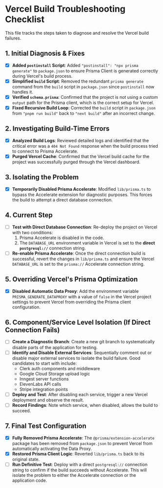 # Vercel Build Troubleshooting Checklist

This file tracks the steps taken to diagnose and resolve the Vercel build failures.

## 1. Initial Diagnosis & Fixes

- [x] **Added `postinstall` Script**: Added `"postinstall": "npx prisma generate"` to `package.json` to ensure Prisma Client is generated correctly during Vercel's build process.
- [x] **Simplified `build` Script**: Removed the redundant `prisma generate` command from the `build` script in `package.json` since `postinstall` now handles it.
- [x] **Verified `schema.prisma`**: Confirmed that the project is not using a custom `output` path for the Prisma client, which is the correct setup for Vercel.
- [x] **Fixed Recursive Build Loop**: Corrected the `build` script in `package.json` from `"pnpm run build"` back to `"next build"` after an incorrect change.

## 2. Investigating Build-Time Errors

- [x] **Analyzed Build Logs**: Reviewed detailed logs and identified that the critical error was a `404 Not Found` response when the build process tried to connect to Prisma Accelerate.
- [x] **Purged Vercel Cache**: Confirmed that the Vercel build cache for the project was successfully purged through the Vercel dashboard.

## 3. Isolating the Problem

- [x] **Temporarily Disabled Prisma Accelerate**: Modified `lib/prisma.ts` to bypass the Accelerate extension for diagnostic purposes. This forces the build to attempt a direct database connection.

## 4. Current Step

- [ ] **Test with Direct Database Connection**: Re-deploy the project on Vercel with two conditions:
    1. Prisma Accelerate is disabled in the code.
    2. The `DATABASE_URL` environment variable in Vercel is set to the **direct `postgresql://`** connection string.
- [ ] **Re-enable Prisma Accelerate**: Once the direct connection build is successful, revert the changes in `lib/prisma.ts` and ensure the Vercel `DATABASE_URL` is set to the `prisma://` Accelerate connection string.

## 5. Overriding Vercel's Prisma Optimization

- [x] **Disabled Automatic Data Proxy**: Add the environment variable `PRISMA_GENERATE_DATAPROXY` with a value of `false` in the Vercel project settings to prevent Vercel from overriding the Prisma client configuration.

## 6. Component/Service Level Isolation (If Direct Connection Fails)

- [ ] **Create a Diagnostic Branch**: Create a new git branch to systematically disable parts of the application for testing.
- [ ] **Identify and Disable External Services**: Sequentially comment out or disable major external services to isolate the build failure. Good candidates to start with include:
  - Clerk auth components and middleware
  - Google Cloud Storage upload logic
  - Inngest server functions
  - ElevenLabs API calls
  - Stripe integration points
- [ ] **Deploy and Test**: After disabling each service, trigger a new Vercel deployment and observe the result.
- [ ] **Record Findings**: Note which service, when disabled, allows the build to succeed.

## 7. Final Test Configuration

- [x] **Fully Removed Prisma Accelerate**: The `@prisma/extension-accelerate` package has been removed from `package.json` to prevent Vercel from automatically activating the Data Proxy.
- [x] **Restored Prisma Client Logic**: Reverted `lib/prisma.ts` back to its original state.
- [ ] **Run Definitive Test**: Deploy with a direct `postgresql://` connection string to confirm if the build succeeds without Accelerate. This will isolate the problem to either the Accelerate connection or the application code.
